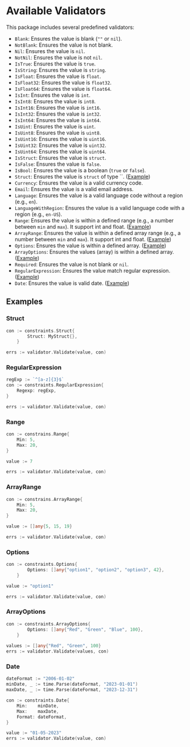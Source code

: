 # Available Validators

This package includes several predefined validators:

- `Blank`: Ensures the value is blank (`""` or `nil`).
- `NotBlank`: Ensures the value is not blank.
- `Nil`: Ensures the value is `nil`.
- `NotNil`: Ensures the value is not `nil`.
- `IsTrue`: Ensures the value is `true`.
- `IsString`: Ensures the value is `string`.
- `IsFloat`: Ensures the value is `float`.
- `IsFloat32`: Ensures the value is `float32`.
- `IsFloat64`: Ensures the value is `float64`.
- `IsInt`: Ensures the value is `int`.
- `IsInt8`: Ensures the value is `int8`.
- `IsInt16`: Ensures the value is `int16`.
- `IsInt32`: Ensures the value is `int32`.
- `IsInt64`: Ensures the value is `int64`.
- `IsUint`: Ensures the value is `uint`.
- `IsUint8`: Ensures the value is `uint8`.
- `IsUint16`: Ensures the value is `uint16`.
- `IsUint32`: Ensures the value is `uint32`.
- `IsUint64`: Ensures the value is `uint64`.
- `IsStruct`: Ensures the value is `struct`.
- `IsFalse`: Ensures the value is `false`.
- `IsBool`: Ensures the value is a boolean (`true` or `false`).
- `Struct`: Ensures the value is `struct` of type ``. ([Example](#struct))
- `Currency`: Ensures the value is a valid currency code.
- `Email`: Ensures the value is a valid email address.
- `Language`: Ensures the value is a valid language code without a region (e.g., `en`).
- `LanguageWithRegion`: Ensures the value is a valid language code with a region (e.g., `en-US`).
- `Range`: Ensures the value is within a defined range (e.g., a number between `min` and `max`). It support int and float. ([Example](#range))
- `ArrayRange`: Ensures the value is within a defined array range (e.g., a number between `min` and `max`). It support int and float. ([Example](#arrayrange))
- `Options`: Ensures the value is within a defined array. ([Example](#options))
- `ArrayOptions`: Ensures the values (array) is within a defined array. ([Example](#arrayoptions))
- `Required`: Ensures the value is not blank or `nil`.
- `RegularExpression`: Ensures the value match regular expression. ([Example](#regularexpression))
- `Date`: Ensures the value is valid date. ([Example](#date))

## Examples

### Struct

```go
con := constraints.Struct{
		Struct: MyStruct{},
	}

errs := validator.Validate(value, con)
```

### RegularExpression

```go
regExp := `^[a-z]{3}$`
con := constraints.RegularExpression{
    Regexp: regExp,
}

errs := validator.Validate(value, con)
```

### Range

```go
con := constrains.Range{
	Min: 5,
	Max: 20,
}

value := 7

errs := validator.Validate(value, con)
```

### ArrayRange

```go
con := constrains.ArrayRange{
	Min: 5,
	Max: 20,
}

value := []any{5, 15, 19}

errs := validator.Validate(value, con)
```

### Options

```go
con := constraints.Options{
		Options: []any{"option1", "option2", "option3", 42},
	}

value := "option1"

errs := validator.Validate(value, con)
```

### ArrayOptions

```go
con := constraints.ArrayOptions{
		Options: []any{"Red", "Green", "Blue", 100},
	}
	
values := []any{"Red", "Green", 100}
errs := validator.Validate(values, con)
```

### Date

```go
dateFormat := "2006-01-02"
minDate, _ := time.Parse(dateFormat, "2023-01-01")
maxDate, _ := time.Parse(dateFormat, "2023-12-31")

con := constraints.Date{
    Min:    minDate,
    Max:    maxDate,
    Format: dateFormat,
}

value := "01-05-2023"
errs := validator.Validate(value, con)
```

